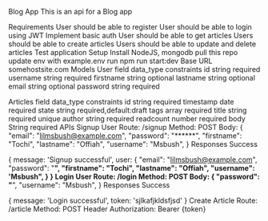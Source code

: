 Blog App
This is an api for a Blog app

Requirements
User should be able to register
User should be able to login  using JWT
Implement basic auth
User should be able to get articles
Users should be able to create articles
Users should be able to update and delete articles
Test application
Setup
Install NodeJS, mongodb
pull this repo
update env with example.env
run npm run start:dev
Base URL
somehostsite.com
Models
User
field	data_type	constraints
id	string	required
username	string	required
firstname	string	optional
lastname	string	optional
email	string	optional
password	string	required

Articles
field	data_type	constraints
id	string	required
timestamp	date	required
state	string	required,default:draft
tags	array	required
title	string	required unique
author	string	required
readcount	number	required
body	String	required
APIs
Signup User
Route: /signup
Method: POST
Body:
{
  "email": "lilmsbush@example.com",
  "password": "******",
  "firstname": "Tochi",
  "lastname": "Offiah",
  "username": "Msbush",
}
Responses
Success

{
    message: 'Signup successful',
    user: {
        "email": "lilmsbush@example.com",
        "password": "******",
        "firstname": "Tochi",
        "lastname": "Offiah",
        "username": 'Msbush",
    }
}
Login User
Route: /login
Method: POST
Body:
{
  "password": "******",
  "username": "Msbush",
}
Responses
Success

{
    message: 'Login successful',
    token: 'sjlkafjkldsfjsd'
}
Create Article
Route: /article
Method: POST
Header
Authorization: Bearer {token}

